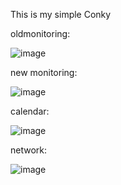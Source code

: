 This is my simple Conky

oldmonitoring:

![image](https://user-images.githubusercontent.com/36704519/202018820-458fefad-61e9-4e1a-866c-66c0deeb4041.png)

new monitoring:

![image](https://user-images.githubusercontent.com/36704519/219873796-53f7f387-c939-4297-b1d0-f5d5495efedb.png)

calendar:

![image](https://user-images.githubusercontent.com/36704519/219874038-b965a784-b84e-4cc8-ace9-2376b810858d.png)

network:

![image](https://user-images.githubusercontent.com/36704519/219874008-be5179b0-2083-4b6e-a20f-74378c6cbf50.png)
